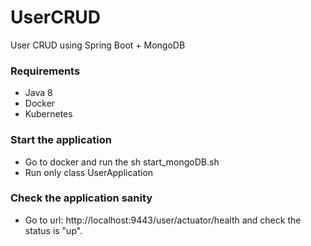 # UserCRUD
User CRUD using Spring Boot + MongoDB

### Requirements
- Java 8
- Docker
- Kubernetes

### Start the application
- Go to docker and run the sh start_mongoDB.sh
- Run only class UserApplication

### Check the application sanity

- Go to url: http://localhost:9443/user/actuator/health and check the status is "up".